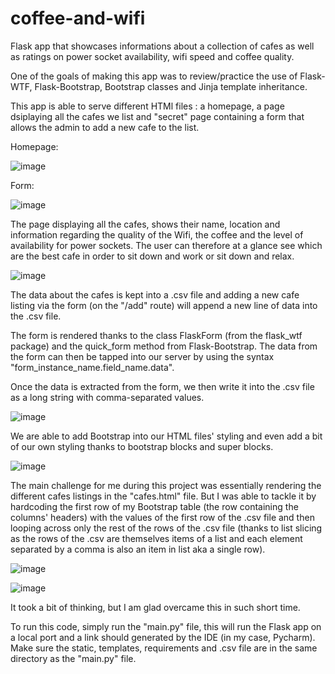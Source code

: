 # coffee-and-wifi
Flask app that showcases informations about  a collection of cafes as well as ratings on power socket availability, wifi speed and coffee quality.

One of the goals of making this app was to review/practice the use of Flask-WTF, Flask-Bootstrap, Bootstrap classes and Jinja template inheritance.

This app is able to serve different HTMl files : a homepage, a page dsiplaying all the cafes we list and "secret" page containing 
a form that allows the admin to add a new cafe to the list.

Homepage:

![image](https://user-images.githubusercontent.com/55893421/116177203-678bce00-a6e1-11eb-8ce8-881e0be5814f.png)

Form:

![image](https://user-images.githubusercontent.com/55893421/116177297-8d18d780-a6e1-11eb-815f-f0bf2821a726.png)


The page displaying all the cafes, shows their name, location and information regarding the quality of the Wifi, the coffee and the level
of availability for power sockets. The user can therefore at a glance see which are the best cafe in order to sit down and work or 
sit down and relax.



![image](https://user-images.githubusercontent.com/55893421/116177135-488d3c00-a6e1-11eb-8c93-b6aff9d5707f.png)


The data about the cafes is kept into a .csv file and adding a new cafe listing via the form (on the "/add" route) will append a new line 
of data into the .csv file.

The form is rendered thanks to the class FlaskForm (from the flask_wtf package) and the quick_form method from Flask-Bootstrap.
The data from the form can then be tapped into our server by using the syntax "form_instance_name.field_name.data".

Once the data is extracted from the form, we then write it into the .csv file as a long string with comma-separated values.

![image](https://user-images.githubusercontent.com/55893421/116177059-2abfd700-a6e1-11eb-8ac5-b65ccc4d3294.png)

We are able to add Bootstrap into our HTML files' styling and even add a bit of our own styling thanks to bootstrap blocks and super blocks.

![image](https://user-images.githubusercontent.com/55893421/116177502-dbc67180-a6e1-11eb-9b6d-688f5fe47cde.png)

The main challenge for me during this project was essentially rendering the different cafes listings in the "cafes.html" file.
But I was able to tackle it by hardcoding the first row of my Bootstrap table (the row containing the columns' headers) with the 
values of the first row of the .csv file and then looping across only the rest of the rows of the .csv file (thanks to list slicing as the rows
of the .csv are themselves items of a list and each element separated by a comma is also an item in list aka a single row).

![image](https://user-images.githubusercontent.com/55893421/116177930-b25a1580-a6e2-11eb-95b7-45a6a661d06d.png)

![image](https://user-images.githubusercontent.com/55893421/116177949-bd14aa80-a6e2-11eb-9ace-8e9dc6e57954.png)


It took a bit of thinking, but I am glad overcame this in such short time.

To run this code, simply run the "main.py" file, this will run the Flask app on a local port and a link should generated by the IDE (in my case, Pycharm).
Make sure the static, templates, requirements and .csv file are in the same directory as the "main.py" file.
